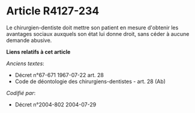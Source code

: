 # Article R4127-234

Le chirurgien-dentiste doit mettre son patient en mesure d'obtenir les avantages sociaux auxquels son état lui donne droit,
sans céder à aucune demande abusive.

**Liens relatifs à cet article**

_Anciens textes_:

  - Décret n°67-671 1967-07-22 art. 28
  - Code de déontologie des chirurgiens-dentistes - art. 28 (Ab)

_Codifié par_:

  - Décret n°2004-802 2004-07-29
